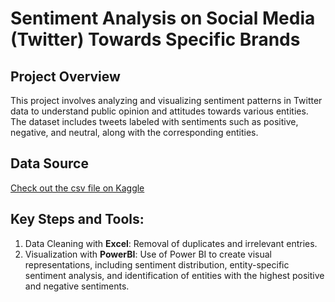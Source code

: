 # Sentiment Analysis on Social Media (Twitter) Towards Specific Brands

## Project Overview

This project involves analyzing and visualizing sentiment patterns in Twitter data to understand public opinion and attitudes towards various entities. The dataset includes tweets labeled with sentiments such as positive, negative, and neutral, along with the corresponding entities.

## Data Source

[Check out the csv file on Kaggle](https://www.kaggle.com/datasets/jp797498e/twitter-entity-sentiment-analysis)

## Key Steps and Tools:
1. Data Cleaning with **Excel**: Removal of duplicates and irrelevant entries.
2. Visualization with **PowerBI**: Use of Power BI to create visual representations, including sentiment distribution, entity-specific sentiment analysis, and identification of entities with the highest positive and negative sentiments.

